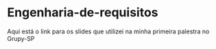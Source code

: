 # Engenharia-de-requisitos
Aqui está o link para os slides que utilizei na minha primeira palestra no Grupy-SP
